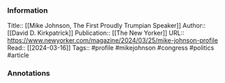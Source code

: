
### Information
Title:: [[Mike Johnson, The First Proudly Trumpian Speaker]]
Author:: [[David D. Kirkpatrick]]
Publication:: [[The New Yorker]]
URL:: https://www.newyorker.com/magazine/2024/03/25/mike-johnson-profile
Read:: [[2024-03-16]]
Tags:: #profile #mikejohnson #congress #politics
#article

### Annotations
